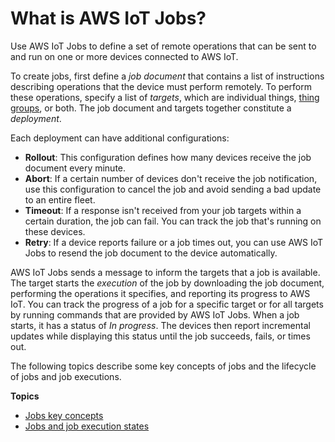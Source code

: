 # What is AWS IoT Jobs?<a name="jobs-what-is"></a>

Use AWS IoT Jobs to define a set of remote operations that can be sent to and run on one or more devices connected to AWS IoT\. 

To create jobs, first define a *job document* that contains a list of instructions describing operations that the device must perform remotely\. To perform these operations, specify a list of *targets*, which are individual things, [thing groups](thing-groups.md), or both\. The job document and targets together constitute a *deployment*\.

Each deployment can have additional configurations:
+ **Rollout**: This configuration defines how many devices receive the job document every minute\.
+ **Abort**: If a certain number of devices don't receive the job notification, use this configuration to cancel the job and avoid sending a bad update to an entire fleet\.
+ **Timeout**: If a response isn't received from your job targets within a certain duration, the job can fail\. You can track the job that's running on these devices\.
+ **Retry**: If a device reports failure or a job times out, you can use AWS IoT Jobs to resend the job document to the device automatically\.

AWS IoT Jobs sends a message to inform the targets that a job is available\. The target starts the *execution* of the job by downloading the job document, performing the operations it specifies, and reporting its progress to AWS IoT\. You can track the progress of a job for a specific target or for all targets by running commands that are provided by AWS IoT Jobs\. When a job starts, it has a status of *In progress*\. The devices then report incremental updates while displaying this status until the job succeeds, fails, or times out\.

The following topics describe some key concepts of jobs and the lifecycle of jobs and job executions\.

**Topics**
+ [Jobs key concepts](key-concepts-jobs.md)
+ [Jobs and job execution states](iot-jobs-lifecycle.md)